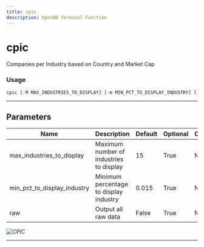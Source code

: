 ```yaml
---
title: cpic
description: OpenBB Terminal Function
---
```


# cpic

Companies per Industry based on Country and Market Cap

### Usage

```python
cpic [-M MAX_INDUSTRIES_TO_DISPLAY] [-m MIN_PCT_TO_DISPLAY_INDUSTRY] [-r]
```

---

## Parameters

| Name | Description | Default | Optional | Choices |
| ---- | ----------- | ------- | -------- | ------- |
| max_industries_to_display | Maximum number of industries to display | 15 | True | None |
| min_pct_to_display_industry | Minimum percentage to display industry | 0.015 | True | None |
| raw | Output all raw data | False | True | None |

![CPIC](https://user-images.githubusercontent.com/46355364/153896804-87ae9eb1-b252-4c8f-a089-b653920372fc.png)

---
